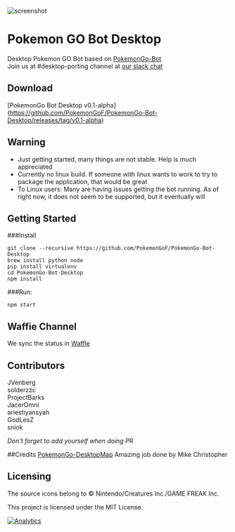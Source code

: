 ![screenshot](http://i.imgur.com/dKCIfVq.png)
# Pokemon GO Bot Desktop
Desktop Pokemon GO Bot based on [PokemonGo-Bot](https://github.com/PokemonGoF/PokemonGo-Bot)  
Join us at #desktop-porting channel at [our slack chat](https://pokemongo-bot.herokuapp.com/)

## Download
[PokemonGo Bot Desktop v0.1-alpha] (https://github.com/PokemonGoF/PokemonGo-Bot-Desktop/releases/tag/v0.1-alpha)

## Warning
 - Just getting started, many things are not stable. Help is much appreciated
 - Currently no linux build. If someone with linux wants to work to try to package the application, that would be great
 - To Linux users: Many are having issues getting the bot running. As of right now, it does not seem to be supported, but it eventually will

## Getting Started

###Install
```
git clone --recursive https://github.com/PokemonGoF/PokemonGo-Bot-Desktop
brew install python node
pip install virtualenv
cd PokemonGo-Bot-Desktop
npm install
```

###Run:
```
npm start
```
## Waffie Channel
We sync the status in [Waffle](https://waffle.io/PokemonGoF/PokemonGo-Bot-Desktop)

## Contributors
JVenberg  
solderzzc  
ProjectBarks  
JacerOmni  
ariestiyansyah  
GodLesZ  
sniok  

*Don't forget to add yourself when doing PR*

##Credits
[PokemonGo-DesktopMap](https://github.com/mchristopher/PokemonGo-DesktopMap) Amazing job done by  Mike Christopher

## Licensing

The source icons belong to © Nintendo/Creatures Inc./GAME FREAK Inc.

This project is licensed under the MIT License.

[![Analytics](https://ga-beacon.appspot.com/UA-81468120-1/desktop-welcome-page)](https://github.com/igrigorik/ga-beacon)

